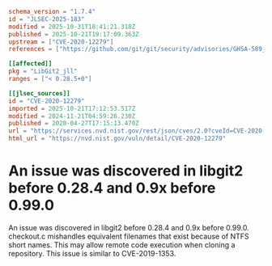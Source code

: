 ```toml
schema_version = "1.7.4"
id = "JLSEC-2025-183"
modified = 2025-10-31T18:41:21.318Z
published = 2025-10-21T19:17:09.363Z
upstream = ["CVE-2020-12279"]
references = ["https://github.com/git/git/security/advisories/GHSA-589j-mmg9-733v", "https://github.com/libgit2/libgit2/commit/64c612cc3e25eff5fb02c59ef5a66ba7a14751e4", "https://github.com/libgit2/libgit2/releases/tag/v0.28.4", "https://github.com/libgit2/libgit2/releases/tag/v0.99.0", "https://lists.debian.org/debian-lts-announce/2022/03/msg00031.html", "https://lists.debian.org/debian-lts-announce/2023/02/msg00034.html", "https://github.com/git/git/security/advisories/GHSA-589j-mmg9-733v", "https://github.com/libgit2/libgit2/commit/64c612cc3e25eff5fb02c59ef5a66ba7a14751e4", "https://github.com/libgit2/libgit2/releases/tag/v0.28.4", "https://github.com/libgit2/libgit2/releases/tag/v0.99.0", "https://lists.debian.org/debian-lts-announce/2022/03/msg00031.html", "https://lists.debian.org/debian-lts-announce/2023/02/msg00034.html"]

[[affected]]
pkg = "LibGit2_jll"
ranges = ["< 0.28.5+0"]

[[jlsec_sources]]
id = "CVE-2020-12279"
imported = 2025-10-21T17:12:53.517Z
modified = 2024-11-21T04:59:26.230Z
published = 2020-04-27T17:15:13.470Z
url = "https://services.nvd.nist.gov/rest/json/cves/2.0?cveId=CVE-2020-12279"
html_url = "https://nvd.nist.gov/vuln/detail/CVE-2020-12279"
```

# An issue was discovered in libgit2 before 0.28.4 and 0.9x before 0.99.0

An issue was discovered in libgit2 before 0.28.4 and 0.9x before 0.99.0. checkout.c mishandles equivalent filenames that exist because of NTFS short names. This may allow remote code execution when cloning a repository. This issue is similar to CVE-2019-1353.

